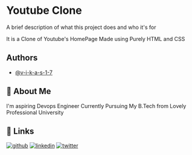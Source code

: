 
# Youtube Clone

A brief description of what this project does and who it's for

It is a Clone of Youtube's HomePage Made using Purely HTML and CSS
## Authors

- [@v-i-k-a-s-1-7](https://github.com/v-i-k-a-s-1-7)


## 🚀 About Me
I'm aspiring Devops Engineer Currently Pursuing My B.Tech from Lovely Professional University
    
## 🔗 Links
[![github](https://github.com/v-i-k-a-s-1-7)](https://github.com/)
[![linkedin](https://www.linkedin.com/in/vikas-rajak-4272721b1/)](https://www.linkedin.com/)
[![twitter](https://twitter.com/VIKAS__2003)](https://twitter.com/)

